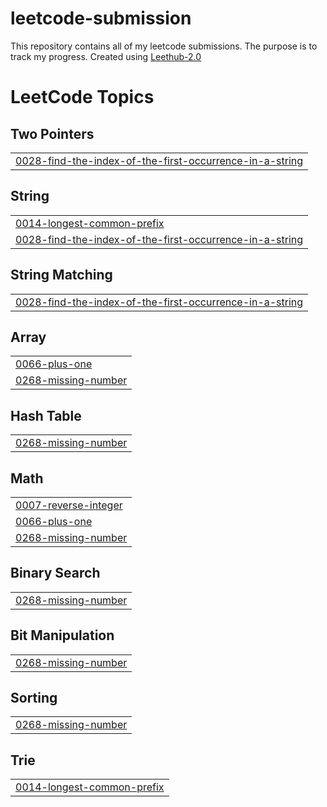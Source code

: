 # leetcode-submission

This repository contains all of my leetcode submissions. The purpose is to track my progress. Created using <a href='https://github.com/arunbhardwaj/LeetHub-2.0'>Leethub-2.0</a>

<!---LeetCode Topics Start-->
# LeetCode Topics
## Two Pointers
|  |
| ------- |
| [0028-find-the-index-of-the-first-occurrence-in-a-string](https://github.com/ValeskaLim/leetcode-submission/tree/master/0028-find-the-index-of-the-first-occurrence-in-a-string) |
## String
|  |
| ------- |
| [0014-longest-common-prefix](https://github.com/ValeskaLim/leetcode-submission/tree/master/0014-longest-common-prefix) |
| [0028-find-the-index-of-the-first-occurrence-in-a-string](https://github.com/ValeskaLim/leetcode-submission/tree/master/0028-find-the-index-of-the-first-occurrence-in-a-string) |
## String Matching
|  |
| ------- |
| [0028-find-the-index-of-the-first-occurrence-in-a-string](https://github.com/ValeskaLim/leetcode-submission/tree/master/0028-find-the-index-of-the-first-occurrence-in-a-string) |
## Array
|  |
| ------- |
| [0066-plus-one](https://github.com/ValeskaLim/leetcode-submission/tree/master/0066-plus-one) |
| [0268-missing-number](https://github.com/ValeskaLim/leetcode-submission/tree/master/0268-missing-number) |
## Hash Table
|  |
| ------- |
| [0268-missing-number](https://github.com/ValeskaLim/leetcode-submission/tree/master/0268-missing-number) |
## Math
|  |
| ------- |
| [0007-reverse-integer](https://github.com/ValeskaLim/leetcode-submission/tree/master/0007-reverse-integer) |
| [0066-plus-one](https://github.com/ValeskaLim/leetcode-submission/tree/master/0066-plus-one) |
| [0268-missing-number](https://github.com/ValeskaLim/leetcode-submission/tree/master/0268-missing-number) |
## Binary Search
|  |
| ------- |
| [0268-missing-number](https://github.com/ValeskaLim/leetcode-submission/tree/master/0268-missing-number) |
## Bit Manipulation
|  |
| ------- |
| [0268-missing-number](https://github.com/ValeskaLim/leetcode-submission/tree/master/0268-missing-number) |
## Sorting
|  |
| ------- |
| [0268-missing-number](https://github.com/ValeskaLim/leetcode-submission/tree/master/0268-missing-number) |
## Trie
|  |
| ------- |
| [0014-longest-common-prefix](https://github.com/ValeskaLim/leetcode-submission/tree/master/0014-longest-common-prefix) |
<!---LeetCode Topics End-->
